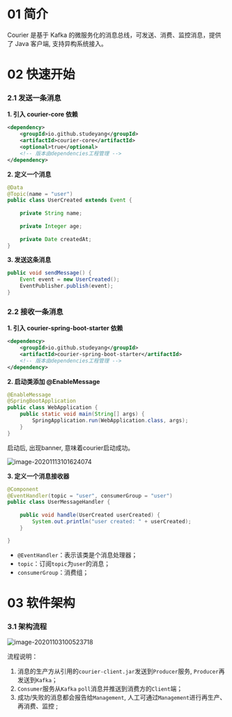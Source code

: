 # 01 简介

Courier 是基于 Kafka 的微服务化的消息总线，可发送、消费、监控消息，提供了 Java 客户端, 支持异构系统接入。

# 02 快速开始

### 2.1 发送一条消息

**1. 引入 courier-core 依赖**

```xml
<dependency>
    <groupId>io.github.studeyang</groupId>
    <artifactId>courier-core</artifactId>
    <optional>true</optional>
    <!-- 版本由dependencies工程管理 -->
</dependency>
```

**2. 定义一个消息**

```java
@Data
@Topic(name = "user")
public class UserCreated extends Event {
 
    private String name;
 
    private Integer age;
 
    private Date createdAt;
}
```

**3. 发送这条消息**

```java
public void sendMessage() {
    Event event = new UserCreated();
    EventPublisher.publish(event);
}
```

### 2.2 接收一条消息

**1. 引入 courier-spring-boot-starter 依赖**

```xml
<dependency>
    <groupId>io.github.studeyang</groupId>
    <artifactId>courier-spring-boot-starter</artifactId>
    <!-- 版本由dependencies工程管理 -->
</dependency>
```

**2. 启动类添加 @EnableMessage**

```java
@EnableMessage
@SpringBootApplication
public class WebApplication {
    public static void main(String[] args) {
        SpringApplication.run(WebApplication.class, args);
    }
}
```

启动后, 出现banner, 意味着courier启动成功。

![image-20201113101624074](https://technotes.oss-cn-shenzhen.aliyuncs.com/2021/images/image-20201113101624074.png)

**3. 定义一个消息接收器**

```java
@Component
@EventHandler(topic = "user", consumerGroup = "user")
public class UserMessageHandler {
 
    public void handle(UserCreated userCreated) {
        System.out.println("user created: " + userCreated);
    }

}
```

- `@EventHandler`：表示该类是个消息处理器；
- `topic`：订阅`topic`为`user`的消息；
- `consumerGroup`：消费组；

# 03 软件架构

### 3.1 架构流程

![image-20201103100523718](https://technotes.oss-cn-shenzhen.aliyuncs.com/2021/images/image-20201103100523718.png)

流程说明：

1. 消息的生产方从引用的`courier-client.jar`发送到`Producer`服务, `Producer`再发送到`Kafka`；
2. `Consumer`服务从`Kafka` `poll`消息并推送到消费方的`Client`端；
3. 成功/失败的消息都会报告给`Management`, 人工可通过`Management`进行再生产、再消费、监控 ;
